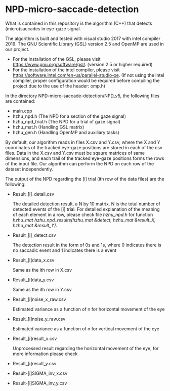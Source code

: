 # NPD-micro-saccade-detection

What is contained in this repository is the algorithm (C++) that detects (micro)saccades in eye-gaze signal.

  The algorithm is built and tested with visual studio 2017 with intel compiler 2019. The GNU Scientific Library (GSL) version 2.5 and OpenMP are used in our project.

  - For the installation of the GSL, please visit https://www.gnu.org/software/gsl/. (version 2.5 or higher required)
  - For the installation of the intel compiler, please visit https://software.intel.com/en-us/parallel-studio-xe. (If not using the intel compiler, proper configuration would be required before compiling the project due to the use of the header: omp.h)

  In the directory NPD-micro-saccade-detection/NPD_v5, the following files are contained:

  - main.cpp
  - hzhu_npd.h (The NPD for a section of the gaze signal)
  - hzhu_npd_trial.h (The NPD for a trial of gaze signal)
  - hzhu_mat.h (Handling GSL matrix)
  - hzhu_gen.h (Handling OpenMP and auxiliary tasks)

  By default, our algorithm reads in files X.csv and Y.csv, where the X and Y coordinates of the tracked eye-gaze positions are stored in each of the csv files. Data in the X.csv and Y.csv must be sqaure matrices of same dimensions, and each trail of the tracked eye-gaze positions forms the rows of the input file. Our algorithm can perform the NPD on each row of the dataset independently.
  
  The output of the NPD regarding the [i] trial (ith row of the data files) are the following:
  
  - Result_[i]_detail.csv
  
    The detailed detection result, a N by 10 matrix. N is the total number of detected events of the [i] trial. For detailed explanation of the meaning of each element in a row, please check file _hzhu_npd.h_ for function _hzhu_mat hzhu_npd_results(hzhu_mat &detect, hzhu_mat &result_X, hzhu_mat &result_Y)_.
    
  - Result_[i]_detect.csv
  
    The detection result in the form of 0s and 1s, where 0 indicates there is no saccadic event and 1 indicates there is a event
  
  - Result_[i]data_x.csv
  
    Same as the ith row in X.csv
  
  - Result_[i]data_y.csv
    
    Same as the ith row in Y.csv
  
  - Result_[i]noise_x_raw.csv
  
    Estimated variance as a function of n for horizontal movement of the eye
  
  - Result_[i]noise_y_raw.csv
  
    Estimated variance as a function of n for vertical movement of the eye
  
  - Result_[i]result_x.csv
  
    Unprocessed result regarding the horizontal movement of the eye, for more information please check 
  
  - Result_[i]result_y.csv
  - Result-[i]SIGMA_inv_x.csv
  - Result-[i]SIGMA_inv_y.csv
